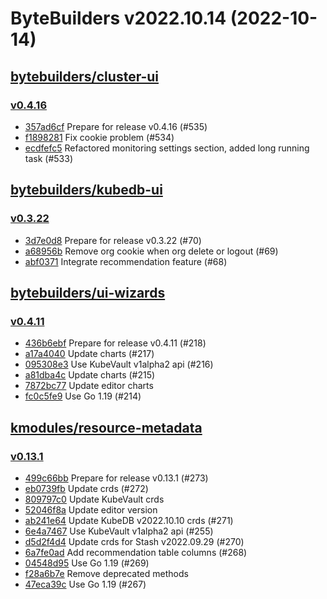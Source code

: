 # ByteBuilders v2022.10.14 (2022-10-14)


## [bytebuilders/cluster-ui](https://github.com/bytebuilders/cluster-ui)

### [v0.4.16](https://github.com/bytebuilders/cluster-ui/releases/tag/v0.4.16)

- [357ad6cf](https://github.com/bytebuilders/cluster-ui/commit/357ad6cf) Prepare for release v0.4.16 (#535)
- [f1898281](https://github.com/bytebuilders/cluster-ui/commit/f1898281) Fix cookie problem (#534)
- [ecdfefc5](https://github.com/bytebuilders/cluster-ui/commit/ecdfefc5) Refactored monitoring settings section, added long running task (#533)



## [bytebuilders/kubedb-ui](https://github.com/bytebuilders/kubedb-ui)

### [v0.3.22](https://github.com/bytebuilders/kubedb-ui/releases/tag/v0.3.22)

- [3d7e0d8](https://github.com/bytebuilders/kubedb-ui/commit/3d7e0d8) Prepare for release v0.3.22 (#70)
- [a68956b](https://github.com/bytebuilders/kubedb-ui/commit/a68956b) Remove org cookie when org delete or logout (#69)
- [abf0371](https://github.com/bytebuilders/kubedb-ui/commit/abf0371) Integrate recommendation feature (#68)



## [bytebuilders/ui-wizards](https://github.com/bytebuilders/ui-wizards)

### [v0.4.11](https://github.com/bytebuilders/ui-wizards/releases/tag/v0.4.11)

- [436b6ebf](https://github.com/bytebuilders/ui-wizards/commit/436b6ebf) Prepare for release v0.4.11 (#218)
- [a17a4040](https://github.com/bytebuilders/ui-wizards/commit/a17a4040) Update charts (#217)
- [095308e3](https://github.com/bytebuilders/ui-wizards/commit/095308e3) Use KubeVault v1alpha2 api (#216)
- [a81dba4c](https://github.com/bytebuilders/ui-wizards/commit/a81dba4c) Update charts (#215)
- [7872bc77](https://github.com/bytebuilders/ui-wizards/commit/7872bc77) Update editor charts
- [fc0c5fe9](https://github.com/bytebuilders/ui-wizards/commit/fc0c5fe9) Use Go 1.19 (#214)



## [kmodules/resource-metadata](https://github.com/kmodules/resource-metadata)

### [v0.13.1](https://github.com/kmodules/resource-metadata/releases/tag/v0.13.1)

- [499c66bb](https://github.com/kmodules/resource-metadata/commit/499c66bb) Prepare for release v0.13.1 (#273)
- [eb0739fb](https://github.com/kmodules/resource-metadata/commit/eb0739fb) Update crds (#272)
- [809797c0](https://github.com/kmodules/resource-metadata/commit/809797c0) Update KubeVault crds
- [52046f8a](https://github.com/kmodules/resource-metadata/commit/52046f8a) Update editor version
- [ab241e64](https://github.com/kmodules/resource-metadata/commit/ab241e64) Update KubeDB v2022.10.10 crds (#271)
- [6e4a7467](https://github.com/kmodules/resource-metadata/commit/6e4a7467) Use KubeVault v1alpha2 api (#255)
- [d5d2f4d4](https://github.com/kmodules/resource-metadata/commit/d5d2f4d4) Update crds for Stash v2022.09.29 (#270)
- [6a7fe0ad](https://github.com/kmodules/resource-metadata/commit/6a7fe0ad) Add recommendation table columns (#268)
- [04548d95](https://github.com/kmodules/resource-metadata/commit/04548d95) Use Go 1.19 (#269)
- [f28a6b7e](https://github.com/kmodules/resource-metadata/commit/f28a6b7e) Remove deprecated methods
- [47eca39c](https://github.com/kmodules/resource-metadata/commit/47eca39c) Use Go 1.19 (#267)




